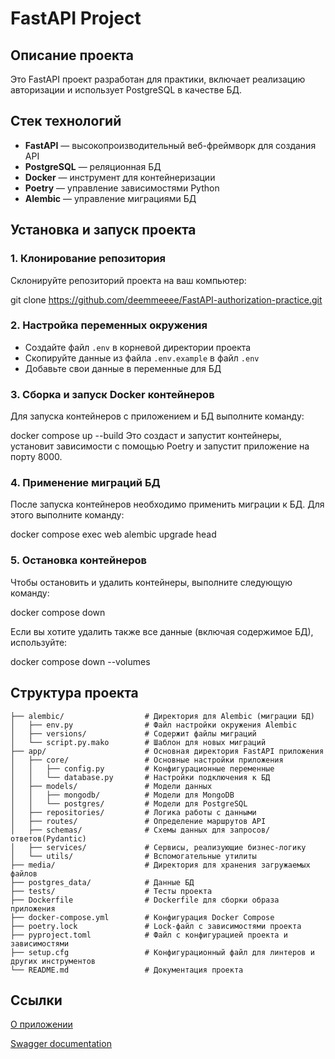 # FastAPI Project 

## Описание проекта

Это FastAPI проект разработан для практики, включает реализацию авторизации и использует PostgreSQL в качестве БД.

## Стек технологий

- **FastAPI** — высокопроизводительный веб-фреймворк для создания API
- **PostgreSQL** — реляционная БД
- **Docker** — инструмент для контейнеризации
- **Poetry** — управление зависимостями Python
- **Alembic** — управление миграциями БД

## Установка и запуск проекта

### 1. Клонирование репозитория

Склонируйте репозиторий проекта на ваш компьютер:

git clone https://github.com/deemmeeee/FastAPI-authorization-practice.git

### 2. Настройка переменных окружения
- Создайте файл `.env` в корневой директории проекта
- Скопируйте данные из файла `.env.example` в файл `.env`
- Добавьте свои данные в переменные для БД

### 3. Сборка и запуск Docker контейнеров
Для запуска контейнеров с приложением и БД выполните команду:

docker compose up --build
Это создаст и запустит контейнеры, установит зависимости с помощью Poetry и запустит приложение на порту 8000.

### 4. Применение миграций БД
После запуска контейнеров необходимо применить миграции к БД. Для этого выполните команду:

docker compose exec web alembic upgrade head

### 5. Остановка контейнеров
Чтобы остановить и удалить контейнеры, выполните следующую команду:

docker compose down

Если вы хотите удалить также все данные (включая содержимое БД), используйте:

docker compose down --volumes

## Структура проекта
```
├── alembic/                  # Директория для Alembic (миграции БД)
│   ├── env.py                # Файл настройки окружения Alembic
│   ├── versions/             # Содержит файлы миграций
│   └── script.py.mako        # Шаблон для новых миграций
├── app/                      # Основная директория FastAPI приложения
│   ├── core/                 # Основные настройки приложения
│   │   ├── config.py         # Конфигурационные переменные
│   │   └── database.py       # Настройки подключения к БД
│   ├── models/               # Модели данных
│   │   ├── mongodb/          # Модели для MongoDB
│   │   └── postgres/         # Модели для PostgreSQL
│   ├── repositories/         # Логика работы с данными
│   ├── routes/               # Определение маршрутов API
│   ├── schemas/              # Схемы данных для запросов/ответов(Pydantic)
│   ├── services/             # Сервисы, реализующие бизнес-логику
│   └── utils/                # Вспомогательные утилиты
├── media/                    # Директория для хранения загружаемых файлов
├── postgres_data/            # Данные БД
├── tests/                    # Тесты проекта
├── Dockerfile                # Dockerfile для сборки образа приложения
├── docker-compose.yml        # Конфигурация Docker Compose
├── poetry.lock               # Lock-файл с зависимостями проекта
├── pyproject.toml            # Файл с конфигурацией проекта и зависимостями
├── setup.cfg                 # Конфигурационный файл для линтеров и других инструментов
└── README.md                 # Документация проекта
```
## Ссылки

[О приложении](http://127.0.0.1:8000/admin)

[Swagger documentation](http://127.0.0.1:8000/docs/)
